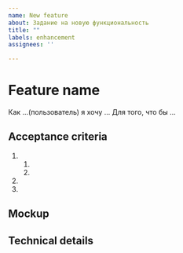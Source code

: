 ```yaml
---
name: New feature
about: Задание на новую функциональность
title: ""
labels: enhancement
assignees: ''

---
```


# Feature name

Как ...(пользователь) я хочу ...
Для того, что бы ...

## Acceptance criteria

1. 
   1. 
   2. 
2. 
3. 

## Mockup


## Technical details
